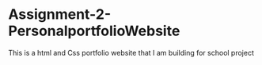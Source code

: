 # Assignment-2-PersonalportfolioWebsite
This is a html and  Css portfolio website that I am building for school project
